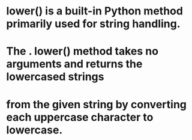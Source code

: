 # lower() is a built-in Python method primarily used for string handling. 
# The . lower() method takes no arguments and returns the lowercased strings 
# from the given string by converting each uppercase character to lowercase.
